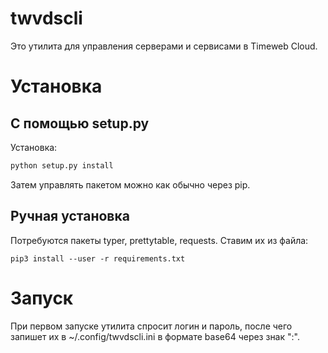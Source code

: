 twvdscli
====

Это утилита для управления серверами и сервисами в Timeweb Cloud.

# Установка

## С помощью setup.py

Установка:

```sh
python setup.py install
```

Затем управлять пакетом можно как обычно через pip.

## Ручная установка

Потребуются пакеты typer, prettytable, requests. Ставим их из файла:

```commandline
pip3 install --user -r requirements.txt
```

# Запуск

При первом запуске утилита спросит логин и пароль, после чего запишет их в ~/.config/twvdscli.ini в формате base64 через знак ":".

